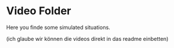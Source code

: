 # Video Folder

Here you finde some simulated situations. 


(ich glaube wir können die videos direkt in das readme einbetten)
